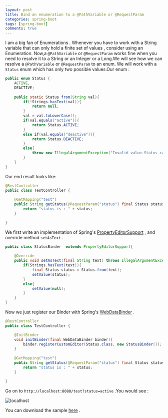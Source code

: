 ```yaml
---
layout: post
title: Bind an enumeration to a @PathVariable or @RequestParam
categories: spring-boot
tags: [spring-boot]
comments: true
---
```


I am a big fan of Enumerations . Whenever you have to work with a String variable that can only hold a finite set of values , consider using an Enumeration.
Now,a `@PathVariable` or `@RequestParam` works fine when you need to resolve it to a String or an Integer or a Long.We will see how we can resolve a `@PathVariable` or `@RequestParam` to an enum.
We will work with a `Status` enum which has only two possible values.Our enum :

```java
public enum Status {
	ACTIVE,
	DEACTIVE;
	
	public static Status from(String val){
		if(!Strings.hasText(val)){
			return null;
		}
		val = val.toLowerCase();
		if(val.equals("active")){
			return Status.ACTIVE;
		}
		else if(val.equals("deactive")){
			return Status.DEACTIVE;
		}
		else{
			throw new IllegalArgumentException("Invalid value.Status can only be 'active' or 'deactive'");
		}
	}
}
```


Our end result looks like:
```java
@RestController
public class TestController {
	
	@GetMapping("test")
	public String getStatus(@RequestParam("status") final Status status){
		return "status is : " + status;
	}

}
```


We first write an implementation of  Spring's [PropertyEditorSupport](http://docs.oracle.com/javase/8/docs/api/java/beans/PropertyEditorSupport.html?is-external=true#setAsText-java.lang.String-) , and override method `setAsText` .

```java
public class StatusBinder  extends PropertyEditorSupport{
	
	@Override
    public void setAsText(final String text) throws IllegalArgumentException {
		if(Strings.hasText(text)){
			final Status status = Status.from(text);
			setValue(status);
		}
		else{
			setValue(null);
		}
    }
}
```


Now we just register our Binder with Spring's [WebDataBinder](http://docs.spring.io/spring/docs/current/javadoc-api/org/springframework/web/bind/WebDataBinder.html) . 

```java
@RestController
public class TestController {

	@InitBinder
	void initBinder(final WebDataBinder binder){
		binder.registerCustomEditor(Status.class, new StatusBinder());
	}
	
	@GetMapping("test")
	public String getStatus(@RequestParam("status") final Status status){
		return "status is : " + status;
	}

}
```

Go on to `http://localhost:8080/test?status=active` .You would see :

![localhost](https://cloud.githubusercontent.com/assets/7692552/19141923/144a8cbc-8bb7-11e6-8c74-cb61547cdf94.png "localhost")

You can download the sample [here](https://gitlab.com/ankushs92/spring-boot-sample-enums-binder) .
